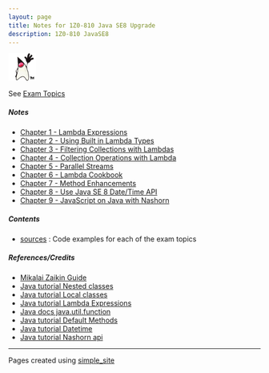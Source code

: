 ```yaml
---
layout: page
title: Notes for 1Z0-810 Java SE8 Upgrade
description: 1Z0-810 JavaSE8 
---
```


<img src="assets/img/dukewave.gif">

See [Exam Topics](http://education.oracle.com/pls/web_prod-plq-dad/db_pages.getpage?page_id=5001&get_params=p_exam_id:1Z0-810#tabs-2)

##### Notes
- [Chapter 1 - Lambda Expressions](pages/chapter1.html)
- [Chapter 2 - Using Built in Lambda Types](pages/chapter2.html)
- [Chapter 3 - Filtering Collections with Lambdas](pages/chapter3.html)
- [Chapter 4 - Collection Operations with Lambda](pages/chapter4.html)
- [Chapter 5 - Parallel Streams](pages/chapter5.html)
- [Chapter 6 - Lambda Cookbook](pages/chapter6.html)
- [Chapter 7 - Method Enhancements](pages/chapter7.html)
- [Chapter 8 - Use Java SE 8 Date/Time API](pages/chapter8.html)
- [Chapter 9 - JavaScript on Java with Nashorn](pages/chapter9.html)


##### Contents
 + [sources](https://github.com/rahulsh1/ocp-java8/tree/master/sources) : Code examples for each of the exam topics


##### References/Credits
+ [Mikalai Zaikin Guide](http://java.boot.by/ocpjp8-upgrade-guide/)
+ [Java tutorial Nested classes](http://docs.oracle.com/javase/tutorial/java/javaOO/nested.html)
+ [Java tutorial Local classes](http://docs.oracle.com/javase/tutorial/java/javaOO/localclasses.html)
+ [Java tutorial Lambda Expressions](http://docs.oracle.com/javase/tutorial/java/javaOO/lambdaexpressions.html)
+ [Java docs java.util.function ](http://docs.oracle.com/javase/8/docs/api/java/util/function/package-summary.html)
+ [Java tutorial Default Methods](http://docs.oracle.com/javase/tutorial/java/IandI/defaultmethods.html)
+ [Java tutorial Datetime](http://docs.oracle.com/javase/tutorial/datetime)
+ [Java tutorial Nashorn api](http://docs.oracle.com/javase/8/docs/technotes/guides/scripting/nashorn/api.html)


---
Pages created using [simple_site](http://github.com/kbroman/simple_site)
